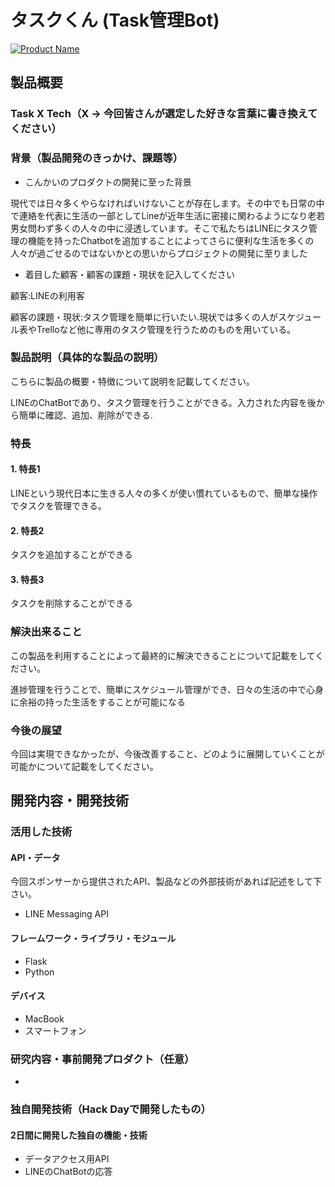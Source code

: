 # タスクくん (Task管理Bot)

[![Product Name](image.png)](https://www.youtube.com/watch?v=G5rULR53uMk)

## 製品概要
### Task X Tech（X → 今回皆さんが選定した好きな言葉に書き換えてください）

### 背景（製品開発のきっかけ、課題等）
- こんかいのプロダクトの開発に至った背景

現代では日々多くやらなければいけないことが存在します。その中でも日常の中で連絡を代表に生活の一部としてLineが近年生活に密接に関わるようになり老若男女問わず多くの人々の中に浸透しています。そこで私たちはLINEにタスク管理の機能を持ったChatbotを追加することによってさらに便利な生活を多くの人々が過ごせるのではないかとの思いからプロジェクトの開発に至りました

- 着目した顧客・顧客の課題・現状を記入してください

顧客:LINEの利用客

顧客の課題・現状:タスク管理を簡単に行いたい.現状では多くの人がスケジュール表やTrelloなど他に専用のタスク管理を行うためのものを用いている。
### 製品説明（具体的な製品の説明）
こちらに製品の概要・特徴について説明を記載してください。

LINEのChatBotであり、タスク管理を行うことができる。入力された内容を後から簡単に確認、追加、削除ができる.


### 特長

#### 1. 特長1
LINEという現代日本に生きる人々の多くが使い慣れているもので、簡単な操作でタスクを管理できる。
#### 2. 特長2
タスクを追加することができる
#### 3. 特長3
タスクを削除することができる
### 解決出来ること
この製品を利用することによって最終的に解決できることについて記載をしてください。

進捗管理を行うことで、簡単にスケジュール管理ができ、日々の生活の中で心身に余裕の持った生活をすることが可能になる
### 今後の展望
今回は実現できなかったが、今後改善すること、どのように展開していくことが可能かについて記載をしてください。


## 開発内容・開発技術
### 活用した技術
#### API・データ
今回スポンサーから提供されたAPI、製品などの外部技術があれば記述をして下さい。

* LINE Messaging API

#### フレームワーク・ライブラリ・モジュール
* Flask
* Python

#### デバイス
* MacBook
* スマートフォン

### 研究内容・事前開発プロダクト（任意）
*

### 独自開発技術（Hack Dayで開発したもの）
#### 2日間に開発した独自の機能・技術
* データアクセス用API
* LINEのChatBotの応答
